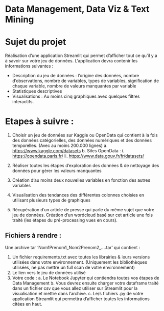 # Data Management, Data Viz & Text Mining

# Sujet du projet 

Réalisation d’une application Streamlit qui permet d’afficher tout ce qu’il y a à savoir sur votre jeu de données. L’application devra contenir les informations suivantes :
-  Description du jeu de données : l’origine des données, nombre d’observations, nombre de variables, types de variables, signification de chaque variable, nombre de valeurs manquantes par variable
- Statistiques descriptives
-  Visualisations : Au moins cinq graphiques avec quelques filtres interactifs.

# Etapes à suivre :
 1. Choisir un jeu de données sur Kaggle ou OpenData qui contient à la fois des données catégorielles, des données numériques et des données temporelles. (Avec au moins 200.000 lignes)
  a. https://www.kaggle.com/datasets
  b. Sites OpenData :
    i. https://opendata.paris.fr/
    ii. https://www.data.gouv.fr/fr/datasets/
 2. Réaliser toutes les étapes d’exploration des données & de nettoyage des données pour gérer les valeurs manquantes
3. Création d’au moins deux nouvelles variables en fonction des autres variables

4. Visualisation des tendances des différentes colonnes choisies en utilisant plusieurs types de graphiques
5. Récupération d’un article de presse qui parle du même sujet que votre jeu de données. Création d’un wordcloud basé sur cet article une fois traité (les étapes du pré-processing vues en cours).

## Fichiers à rendre :
Une archive tar ‘Nom1Prenom1_Nom2Prenom2_....tar’ qui contient :
1. Un fichier requirements.txt avec toutes les librairies & leurs versions utilisées dans votre environnement. (Uniquement les bibliothèques utilisées, ne pas mettre un full scan de votre environnement)
2. Le lien vers le jeu de données utilisé
3. Votre code :
a. Le Notebook Jupyter qui contiendra toutes vos étapes
de Data Management
b. Vous devrez ensuite charger votre dataframe traité dans un
fichier csv que vous allez utiliser sur Streamlit pour la
visualisation et mettre dans l’archive.
c. Le/s fichiers .py de votre application Streamlit qui
permettra d’afficher toutes les informations citées en haut.

